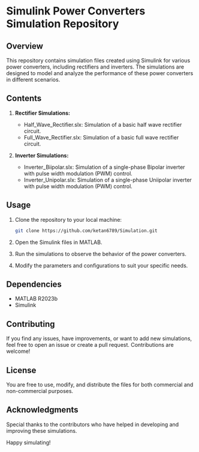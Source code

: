 # Simulink Power Converters Simulation Repository

## Overview

This repository contains simulation files created using Simulink for various power converters, including rectifiers and inverters. The simulations are designed to model and analyze the performance of these power converters in different scenarios.

## Contents

1. **Rectifier Simulations:**
    - Half_Wave_Rectifier.slx: Simulation of a basic half wave rectifier circuit.
    - Full_Wave_Rectifier.slx: Simulation of a basic full wave rectifier circuit.

2. **Inverter Simulations:**
    - Inverter_Biipolar.slx: Simulation of a single-phase Bipolar inverter with pulse width modulation (PWM) control.
    - Inverter_Unipolar.slx: Simulation of a single-phase Uniipolar inverter with pulse width modulation (PWM) control.

## Usage

1. Clone the repository to your local machine:

    ```bash
    git clone https://github.com/ketan6789/Simulation.git
    ```

2. Open the Simulink files in MATLAB.

3. Run the simulations to observe the behavior of the power converters.

4. Modify the parameters and configurations to suit your specific needs.

## Dependencies

- MATLAB R2023b 
- Simulink

## Contributing

If you find any issues, have improvements, or want to add new simulations, feel free to open an issue or create a pull request. Contributions are welcome!

## License

You are free to use, modify, and distribute the files for both commercial and non-commercial purposes.

## Acknowledgments

Special thanks to the contributors who have helped in developing and improving these simulations.

Happy simulating!

